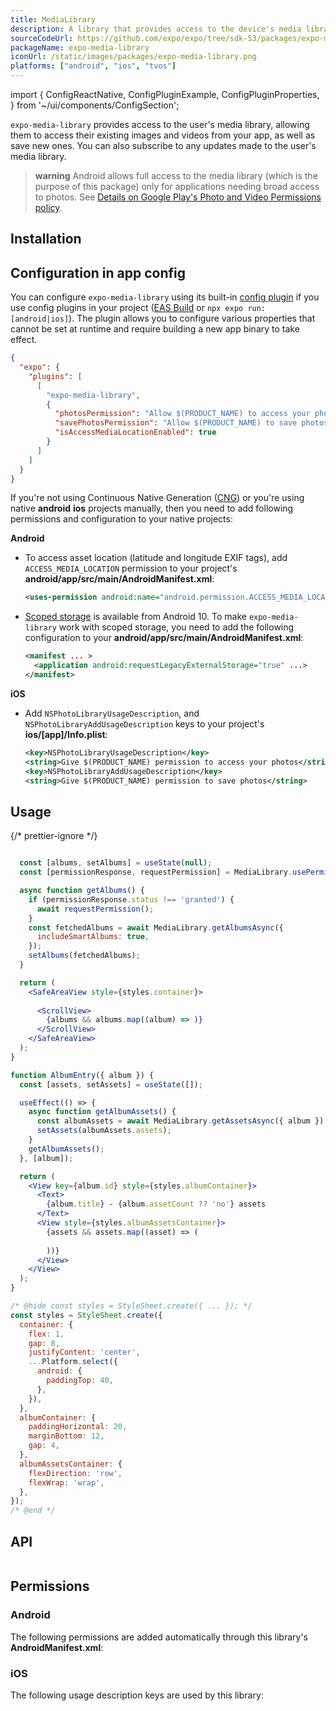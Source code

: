 ```yaml
---
title: MediaLibrary
description: A library that provides access to the device's media library.
sourceCodeUrl: https://github.com/expo/expo/tree/sdk-53/packages/expo-media-library
packageName: expo-media-library
iconUrl: /static/images/packages/expo-media-library.png
platforms: ["android", "ios", "tvos"]
---
```


import {
  ConfigReactNative,
  ConfigPluginExample,
  ConfigPluginProperties,
} from '~/ui/components/ConfigSection';

`expo-media-library` provides access to the user's media library, allowing them to access their existing images and videos from your app, as well as save new ones. You can also subscribe to any updates made to the user's media library.

> **warning** Android allows full access to the media library (which is the purpose of this package) only for applications needing broad access to photos. See [Details on Google Play's Photo and Video Permissions policy](https://support.google.com/googleplay/android-developer/answer/14115180).

## Installation

## Configuration in app config

You can configure `expo-media-library` using its built-in [config plugin](/config-plugins/introduction/) if you use config plugins in your project ([EAS Build](/build/introduction) or `npx expo run:[android|ios]`). The plugin allows you to configure various properties that cannot be set at runtime and require building a new app binary to take effect.

```json
{
  "expo": {
    "plugins": [
      [
        "expo-media-library",
        {
          "photosPermission": "Allow $(PRODUCT_NAME) to access your photos.",
          "savePhotosPermission": "Allow $(PRODUCT_NAME) to save photos.",
          "isAccessMediaLocationEnabled": true
        }
      ]
    ]
  }
}
```

If you're not using Continuous Native Generation ([CNG](/workflow/continuous-native-generation/)) or you're using native **android** **ios** projects manually, then you need to add following permissions and configuration to your native projects:

**Android**

- To access asset location (latitude and longitude EXIF tags), add `ACCESS_MEDIA_LOCATION` permission to your project's **android/app/src/main/AndroidManifest.xml**:

  ```xml
  <uses-permission android:name="android.permission.ACCESS_MEDIA_LOCATION" />
  ```

- [Scoped storage](https://developer.android.com/training/data-storage#scoped-storage) is available from Android 10. To make `expo-media-library` work with scoped storage, you need to add the following configuration to your **android/app/src/main/AndroidManifest.xml**:

  ```xml
  <manifest ... >
    <application android:requestLegacyExternalStorage="true" ...>
  </manifest>
  ```

**iOS**

- Add `NSPhotoLibraryUsageDescription`, and `NSPhotoLibraryAddUsageDescription` keys to your project's **ios/[app]/Info.plist**:

  ```xml
  <key>NSPhotoLibraryUsageDescription</key>
  <string>Give $(PRODUCT_NAME) permission to access your photos</string>
  <key>NSPhotoLibraryAddUsageDescription</key>
  <string>Give $(PRODUCT_NAME) permission to save photos</string>
  ```

## Usage

{/* prettier-ignore */}
```jsx

  const [albums, setAlbums] = useState(null);
  const [permissionResponse, requestPermission] = MediaLibrary.usePermissions();

  async function getAlbums() {
    if (permissionResponse.status !== 'granted') {
      await requestPermission();
    }
    const fetchedAlbums = await MediaLibrary.getAlbumsAsync({
      includeSmartAlbums: true,
    });
    setAlbums(fetchedAlbums);
  }

  return (
    <SafeAreaView style={styles.container}>
      
      <ScrollView>
        {albums && albums.map((album) => )}
      </ScrollView>
    </SafeAreaView>
  );
}

function AlbumEntry({ album }) {
  const [assets, setAssets] = useState([]);

  useEffect(() => {
    async function getAlbumAssets() {
      const albumAssets = await MediaLibrary.getAssetsAsync({ album });
      setAssets(albumAssets.assets);
    }
    getAlbumAssets();
  }, [album]);

  return (
    <View key={album.id} style={styles.albumContainer}>
      <Text>
        {album.title} - {album.assetCount ?? 'no'} assets
      </Text>
      <View style={styles.albumAssetsContainer}>
        {assets && assets.map((asset) => (
          
        ))}
      </View>
    </View>
  );
}

/* @hide const styles = StyleSheet.create({ ... }); */
const styles = StyleSheet.create({
  container: {
    flex: 1,
    gap: 8,
    justifyContent: 'center',
    ...Platform.select({
      android: {
        paddingTop: 40,
      },
    }),
  },
  albumContainer: {
    paddingHorizontal: 20,
    marginBottom: 12,
    gap: 4,
  },
  albumAssetsContainer: {
    flexDirection: 'row',
    flexWrap: 'wrap',
  },
});
/* @end */
````

## API

```js

```

## Permissions

### Android

The following permissions are added automatically through this library's **AndroidManifest.xml**:

### iOS

The following usage description keys are used by this library: